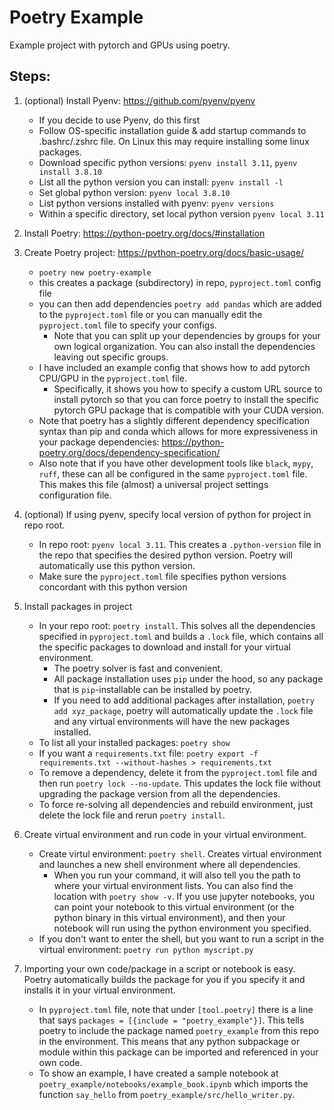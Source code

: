 # Poetry Example
Example project with pytorch and GPUs using poetry.

## Steps:
1. (optional) Install Pyenv: https://github.com/pyenv/pyenv
    * If you decide to use Pyenv, do this first
    * Follow OS-specific installation guide & add startup commands to .bashrc/.zshrc file.  On Linux this may require installing some linux packages.
    * Download specific python versions: `pyenv install 3.11`, `pyenv install 3.8.10`
    * List all the python version you can install: `pyenv install -l`
    * Set global python version: `pyenv local 3.8.10`
    * List python versions installed with pyenv: `pyenv versions`
    * Within a specific directory, set local python version `pyenv local 3.11`

2. Install Poetry: https://python-poetry.org/docs/#installation

3. Create Poetry project: https://python-poetry.org/docs/basic-usage/
    * `poetry new poetry-example`
    * this creates a package (subdirectory) in repo, `pyproject.toml` config file
    * you can then add dependencies `poetry add pandas` which are added to the `pyproject.toml` file or you can manually edit the `pyproject.toml` file to specify your configs.
        * Note that you can split up your dependencies by groups for your own logical organization.  You can also install the dependencies leaving out specific groups.
    * I have included an example config that shows how to add pytorch CPU/GPU in the `pyproject.toml` file.
        * Specifically, it shows you how to specify a custom URL source to install pytorch so that you can force poetry to install the specific pytorch GPU package that is compatible with your CUDA version.
    * Note that poetry has a slightly different dependency specification syntax than pip and conda which allows for more expressiveness in your package dependencies: https://python-poetry.org/docs/dependency-specification/
    * Also note that if you have other development tools like `black`, `mypy`, `ruff`, these can all be configured in the same `pyproject.toml` file.  This makes this file (almost) a universal project settings configuration file.

4. (optional) If using pyenv, specify local version of python for project in repo root.
    * In repo root: `pyenv local 3.11`.  This creates a `.python-version` file in the repo that specifies the desired python version. Poetry will automatically use this python version.
    * Make sure the `pyproject.toml` file specifies python versions concordant with this python version

5. Install packages in project
    * In your repo root: `poetry install`.  This solves all the dependencies specified in `pyproject.toml` and builds a `.lock` file, which contains all the specific packages to download and install for your virtual environment.
        * The poetry solver is fast and convenient.
        * All package installation uses `pip` under the hood, so any package that is `pip`-installable can be installed by poetry.
        * If you need to add additional packages after installation, `poetry add xyz_package`, poetry will automatically update the `.lock` file and any virtual environments will have the new packages installed.
    * To list all your installed packages: `poetry show`
    * If you want a `requirements.txt` file: `poetry export -f requirements.txt --without-hashes > requirements.txt`
    * To remove a dependency, delete it from the `pyproject.toml` file and then run `poetry lock --no-update`. This updates the lock file without upgrading the package version from all the dependencies.
    * To force re-solving all dependencies and rebuild environment, just delete the lock file and rerun `poetry install`.

6. Create virtual environment and run code in your virtual environment.
    * Create virtul environment: `poetry shell`.  Creates virtual environment and launches a new shell environment where all
    dependencies.
        * When you run your command, it will also tell you the path to where your virtual environment lists.  You can also find the location with `poetry show -v`.  If you use jupyter notebooks, you can point your notebook to this virtual environment (or the python binary in this virtual environment), and then your notebook will run using the python environment you specified.
    * If you don't want to enter the shell, but you want to run a script in the virtual environment: `poetry run python myscript.py`

7. Importing your own code/package in a script or notebook is easy.  Poetry automatically builds the package for you if you specify it and installs it in your virtual environment.
    * In `pyproject.toml` file, note that under `[tool.poetry]` there is a line that says `packages = [{include = "poetry_example"}]`.  This tells poetry to include the package named `poetry_example` from this repo in the environment.  This means that any python subpackage or module within this package can be imported and referenced in your own code.
    * To show an example, I have created a sample notebook at `poetry_example/notebooks/example_book.ipynb` which imports the function `say_hello` from `poetry_example/src/hello_writer.py`.